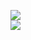 [![](https://img.shields.io/badge/Made%20With-Github%20Spray-lightgrey.svg?style=for-the-badge&logo=github)](https://github.com/Annihil/github-spray#6395)  
[![](https://i.imgur.com/2DrTn0Z.gif)](https://github.com/Annihil/github-spray)
